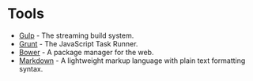 # Tools

* [Gulp](gulp) - The streaming build system.
* [Grunt](grunt) - The JavaScript Task Runner.
* [Bower](bower) - A package manager for the web.
* [Markdown](markdown) - A lightweight markup language with plain text formatting syntax.
